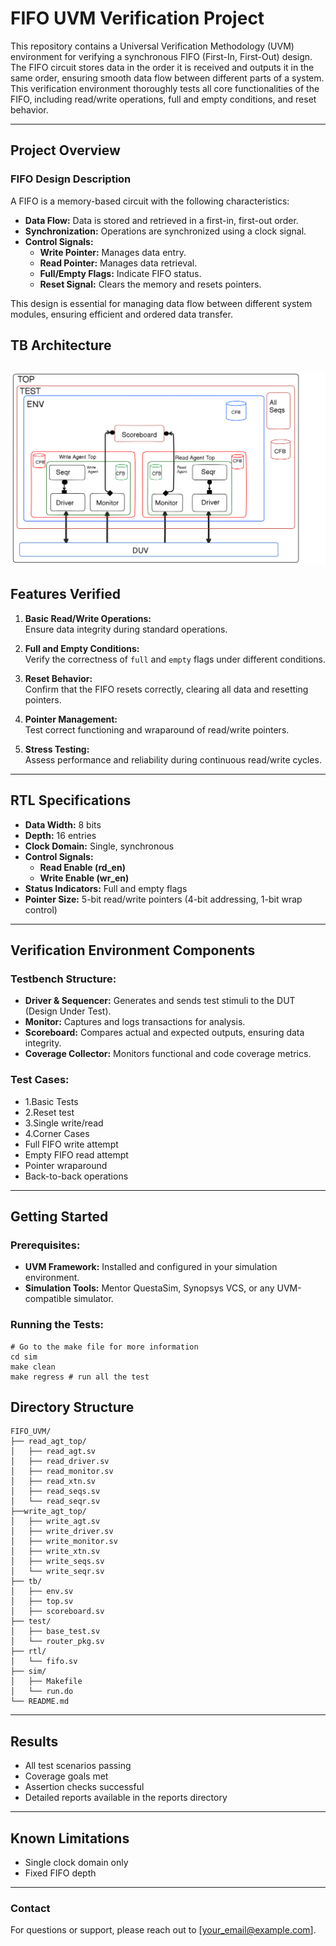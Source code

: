
# FIFO UVM Verification Project

This repository contains a Universal Verification Methodology (UVM) environment for verifying a synchronous FIFO (First-In, First-Out) design. The FIFO circuit stores data in the order it is received and outputs it in the same order, ensuring smooth data flow between different parts of a system. This verification environment thoroughly tests all core functionalities of the FIFO, including read/write operations, full and empty conditions, and reset behavior.

---

## Project Overview

### FIFO Design Description
A FIFO is a memory-based circuit with the following characteristics:
- **Data Flow:** Data is stored and retrieved in a first-in, first-out order.
- **Synchronization:** Operations are synchronized using a clock signal.
- **Control Signals:**  
  - **Write Pointer:** Manages data entry.  
  - **Read Pointer:** Manages data retrieval.  
  - **Full/Empty Flags:** Indicate FIFO status.  
  - **Reset Signal:** Clears the memory and resets pointers.

This design is essential for managing data flow between different system modules, ensuring efficient and ordered data transfer.

## TB Architecture 
![FIFO TB Architecture](TB.png)
---

## Features Verified

1. **Basic Read/Write Operations:**  
   Ensure data integrity during standard operations.

2. **Full and Empty Conditions:**  
   Verify the correctness of `full` and `empty` flags under different conditions.

3. **Reset Behavior:**  
   Confirm that the FIFO resets correctly, clearing all data and resetting pointers.

4. **Pointer Management:**  
   Test correct functioning and wraparound of read/write pointers.

5. **Stress Testing:**  
   Assess performance and reliability during continuous read/write cycles.

---

## RTL Specifications

- **Data Width:** 8 bits  
- **Depth:** 16 entries  
- **Clock Domain:** Single, synchronous  
- **Control Signals:**  
  - **Read Enable (rd_en)**  
  - **Write Enable (wr_en)**  
- **Status Indicators:** Full and empty flags  
- **Pointer Size:** 5-bit read/write pointers (4-bit addressing, 1-bit wrap control)  

---

## Verification Environment Components

### Testbench Structure:
- **Driver & Sequencer:** Generates and sends test stimuli to the DUT (Design Under Test).  
- **Monitor:** Captures and logs transactions for analysis.  
- **Scoreboard:** Compares actual and expected outputs, ensuring data integrity.  
- **Coverage Collector:** Monitors functional and code coverage metrics.  

### Test Cases:
* 1.Basic Tests
* 2.Reset test
* 3.Single write/read
* 4.Corner Cases
* Full FIFO write attempt
* Empty FIFO read attempt
* Pointer wraparound
* Back-to-back operations
---

## Getting Started

### Prerequisites:
- **UVM Framework:** Installed and configured in your simulation environment.  
- **Simulation Tools:** Mentor QuestaSim, Synopsys VCS, or any UVM-compatible simulator.  

### Running the Tests:

```
# Go to the make file for more information
cd sim
make clean
make regress # run all the test
```
## Directory Structure
```
FIFO_UVM/
├── read_agt_top/
│   ├── read_agt.sv
│   ├── read_driver.sv
│   ├── read_monitor.sv
│   ├── read_xtn.sv
│   ├── read_seqs.sv
│   └── read_seqr.sv
├──write_agt_top/
│   ├── write_agt.sv
│   ├── write_driver.sv
│   ├── write_monitor.sv
│   ├── write_xtn.sv
│   ├── write_seqs.sv
│   └── write_seqr.sv
├── tb/
│   ├── env.sv
│   ├── top.sv
│   ├── scoreboard.sv
├── test/
│   ├── base_test.sv
│   └── router_pkg.sv
├── rtl/
│   └── fifo.sv
├── sim/
│   ├── Makefile
│   └── run.do
└── README.md

```
---

## Results
* All test scenarios passing
* Coverage goals met
* Assertion checks successful
* Detailed reports available in the reports directory

---
## Known Limitations
* Single clock domain only
* Fixed FIFO depth
---

### Contact
For questions or support, please reach out to [your_email@example.com].
